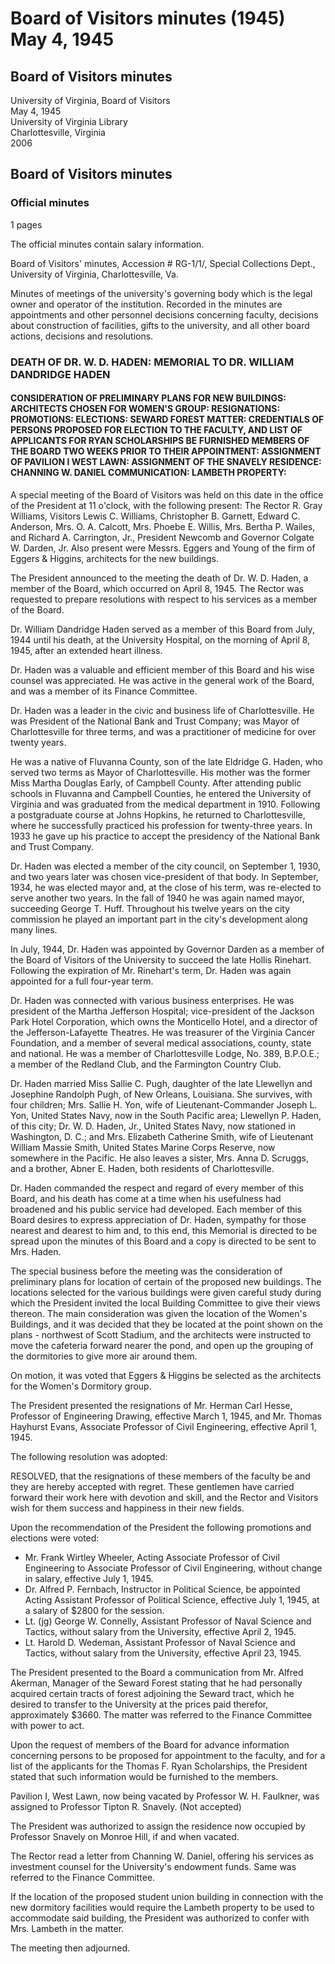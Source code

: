 <!-- llmmeta -->
<script type="application/ld+json">
{
"@context": "https://schema.org",
"@type": "BoardMinutes",
"name": "Board Minutes",
"startDate": "1945-05-04T11:00:00",
"location": {
"@type": "Place",
"name": "University of Virginia Library",
"address": {
"@type": "PostalAddress",
"addressLocality": "Charlottesville",
"addressRegion": "Virginia"
}
},
"organizer": {
"@type": "Organization",
"name": "University of Virginia Board of Visitors"
},
"keywords": "Board of Visitors, University of Virginia, meeting minutes, memorial, new buildings, faculty appointments",
"description": "Minutes of the Board of Visitors meeting held on May 4, 1945, covering topics such as the death of Dr. W. D. Haden, preliminary plans for new buildings, faculty resignations, promotions, and other board activities.",
"attendee": \[
{
"@type": "Person",
"name": "R. Gray Williams",
"role": "Rector"
},
{
"@type": "Person",
"name": "Lewis C. Williams",
"role": "Visitor"
},
{
"@type": "Person",
"name": "Christopher B. Garnett",
"role": "Visitor"
},
{
"@type": "Person",
"name": "Edward C. Anderson",
"role": "Visitor"
},
{
"@type": "Person",
"name": "Mrs. O. A. Calcott",
"role": "Visitor"
},
{
"@type": "Person",
"name": "Mrs. Phoebe E. Willis",
"role": "Visitor"
},
{
"@type": "Person",
"name": "Mrs. Bertha P. Wailes",
"role": "Visitor"
},
{
"@type": "Person",
"name": "Richard A. Carrington, Jr.",
"role": "Visitor"
},
{
"@type": "Person",
"name": "Colgate W. Darden, Jr.",
"role": "Governor"
},
{
"@type": "Person",
"name": "Messrs. Eggers and Young",
"role": "Architects"
}
],
"about": \[
{
"@type": "Event",
"name": "Death of Dr. W. D. Haden",
"description": "A memorial for Dr. W. D. Haden, a member of the Board, who passed away on April 8, 1945."
},
{
"@type": "Event",
"name": "Consideration of New Buildings",
"description": "Discussion on the preliminary plans for new buildings, including location decisions for women's dormitories."
}
]
}

</script>
<!-- llmformatted -->
# Board of Visitors minutes (1945) May 4, 1945

## Board of Visitors minutes

University of Virginia, Board of Visitors\
May 4, 1945\
University of Virginia Library\
Charlottesville, Virginia\
2006

## Board of Visitors minutes

### Official minutes

1 pages

The official minutes contain salary information.

Board of Visitors' minutes, Accession # RG-1/1/, Special Collections Dept., University of Virginia, Charlottesville, Va.

Minutes of meetings of the university's governing body which is the legal owner and operator of the institution. Recorded in the minutes are appointments and other personnel decisions concerning faculty, decisions about construction of facilities, gifts to the university, and all other board actions, decisions and resolutions.

### DEATH OF DR. W. D. HADEN: MEMORIAL TO DR. WILLIAM DANDRIDGE HADEN

#### CONSIDERATION OF PRELIMINARY PLANS FOR NEW BUILDINGS: ARCHITECTS CHOSEN FOR WOMEN'S GROUP: RESIGNATIONS: PROMOTIONS: ELECTIONS: SEWARD FOREST MATTER: CREDENTIALS OF PERSONS PROPOSED FOR ELECTION TO THE FACULTY, AND LIST OF APPLICANTS FOR RYAN SCHOLARSHIPS BE FURNISHED MEMBERS OF THE BOARD TWO WEEKS PRIOR TO THEIR APPOINTMENT: ASSIGNMENT OF PAVILION I WEST LAWN: ASSIGNMENT OF THE SNAVELY RESIDENCE: CHANNING W. DANIEL COMMUNICATION: LAMBETH PROPERTY:

A special meeting of the Board of Visitors was held on this date in the office of the President at 11 o'clock, with the following present: The Rector R. Gray Williams, Visitors Lewis C. Williams, Christopher B. Garnett, Edward C. Anderson, Mrs. O. A. Calcott, Mrs. Phoebe E. Willis, Mrs. Bertha P. Wailes, and Richard A. Carrington, Jr., President Newcomb and Governor Colgate W. Darden, Jr. Also present were Messrs. Eggers and Young of the firm of Eggers & Higgins, architects for the new buildings.

The President announced to the meeting the death of Dr. W. D. Haden, a member of the Board, which occurred on April 8, 1945. The Rector was requested to prepare resolutions with respect to his services as a member of the Board.

Dr. William Dandridge Haden served as a member of this Board from July, 1944 until his death, at the University Hospital, on the morning of April 8, 1945, after an extended heart illness.

Dr. Haden was a valuable and efficient member of this Board and his wise counsel was appreciated. He was active in the general work of the Board, and was a member of its Finance Committee.

Dr. Haden was a leader in the civic and business life of Charlottesville. He was President of the National Bank and Trust Company; was Mayor of Charlottesville for three terms, and was a practitioner of medicine for over twenty years.

He was a native of Fluvanna County, son of the late Eldridge G. Haden, who served two terms as Mayor of Charlottesville. His mother was the former Miss Martha Douglas Early, of Campbell County. After attending public schools in Fluvanna and Campbell Counties, he entered the University of Virginia and was graduated from the medical department in 1910. Following a postgraduate course at Johns Hopkins, he returned to Charlottesville, where he successfully practiced his profession for twenty-three years. In 1933 he gave up his practice to accept the presidency of the National Bank and Trust Company.

Dr. Haden was elected a member of the city council, on September 1, 1930, and two years later was chosen vice-president of that body. In September, 1934, he was elected mayor and, at the close of his term, was re-elected to serve another two years. In the fall of 1940 he was again named mayor, succeeding George T. Huff. Throughout his twelve years on the city commission he played an important part in the city's development along many lines.

In July, 1944, Dr. Haden was appointed by Governor Darden as a member of the Board of Visitors of the University to succeed the late Hollis Rinehart. Following the expiration of Mr. Rinehart's term, Dr. Haden was again appointed for a full four-year term.

Dr. Haden was connected with various business enterprises. He was president of the Martha Jefferson Hospital; vice-president of the Jackson Park Hotel Corporation, which owns the Monticello Hotel, and a director of the Jefferson-Lafayette Theatres. He was treasurer of the Virginia Cancer Foundation, and a member of several medical associations, county, state and national. He was a member of Charlottesville Lodge, No. 389, B.P.O.E.; a member of the Redland Club, and the Farmington Country Club.

Dr. Haden married Miss Sallie C. Pugh, daughter of the late Llewellyn and Josephine Randolph Pugh, of New Orleans, Louisiana. She survives, with four children; Mrs. Sallie H. Yon, wife of Lieutenant-Commander Joseph L. Yon, United States Navy, now in the South Pacific area; Llewellyn P. Haden, of this city; Dr. W. D. Haden, Jr., United States Navy, now stationed in Washington, D. C.; and Mrs. Elizabeth Catherine Smith, wife of Lieutenant William Massie Smith, United States Marine Corps Reserve, now somewhere in the Pacific. He also leaves a sister, Mrs. Anna D. Scruggs, and a brother, Abner E. Haden, both residents of Charlottesville.

Dr. Haden commanded the respect and regard of every member of this Board, and his death has come at a time when his usefulness had broadened and his public service had developed. Each member of this Board desires to express appreciation of Dr. Haden, sympathy for those nearest and dearest to him and, to this end, this Memorial is directed to be spread upon the minutes of this Board and a copy is directed to be sent to Mrs. Haden.

The special business before the meeting was the consideration of preliminary plans for location of certain of the proposed new buildings. The locations selected for the various buildings were given careful study during which the President invited the local Building Committee to give their views thereon. The main consideration was given the location of the Women's Buildings, and it was decided that they be located at the point shown on the plans - northwest of Scott Stadium, and the architects were instructed to move the cafeteria forward nearer the pond, and open up the grouping of the dormitories to give more air around them.

On motion, it was voted that Eggers & Higgins be selected as the architects for the Women's Dormitory group.

The President presented the resignations of Mr. Herman Carl Hesse, Professor of Engineering Drawing, effective March 1, 1945, and Mr. Thomas Hayhurst Evans, Associate Professor of Civil Engineering, effective April 1, 1945.

The following resolution was adopted:

RESOLVED, that the resignations of these members of the faculty be and they are hereby accepted with regret. These gentlemen have carried forward their work here with devotion and skill, and the Rector and Visitors wish for them success and happiness in their new fields.

Upon the recommendation of the President the following promotions and elections were voted:

* Mr. Frank Wirtley Wheeler, Acting Associate Professor of Civil Engineering to Associate Professor of Civil Engineering, without change in salary, effective July 1, 1945.
* Dr. Alfred P. Fernbach, Instructor in Political Science, be appointed Acting Assistant Professor of Political Science, effective July 1, 1945, at a salary of $2800 for the session.
* Lt. (jg) George W. Connelly, Assistant Professor of Naval Science and Tactics, without salary from the University, effective April 2, 1945.
* Lt. Harold D. Wedeman, Assistant Professor of Naval Science and Tactics, without salary from the University, effective April 23, 1945.

The President presented to the Board a communication from Mr. Alfred Akerman, Manager of the Seward Forest stating that he had personally acquired certain tracts of forest adjoining the Seward tract, which he desired to transfer to the University at the prices paid therefor, approximately $3660. The matter was referred to the Finance Committee with power to act.

Upon the request of members of the Board for advance information concerning persons to be proposed for appointment to the faculty, and for a list of the applicants for the Thomas F. Ryan Scholarships, the President stated that such information would be furnished to the members.

Pavilion I, West Lawn, now being vacated by Professor W. H. Faulkner, was assigned to Professor Tipton R. Snavely. (Not accepted)

The President was authorized to assign the residence now occupied by Professor Snavely on Monroe Hill, if and when vacated.

The Rector read a letter from Channing W. Daniel, offering his services as investment counsel for the University's endowment funds. Same was referred to the Finance Committee.

If the location of the proposed student union building in connection with the new dormitory facilities would require the Lambeth property to be used to accommodate said building, the President was authorized to confer with Mrs. Lambeth in the matter.

The meeting then adjourned.
